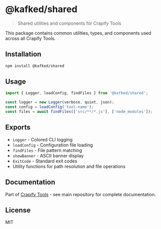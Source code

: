# @kafked/shared

> Shared utilities and components for Crapify Tools

This package contains common utilities, types, and components used across all Crapify Tools.

## Installation

```bash
npm install @kafked/shared
```

## Usage

```typescript
import { Logger, loadConfig, findFiles } from '@kafked/shared';

const logger = new Logger(verbose, quiet, json);
const config = loadConfig('tool-name');
const files = await findFiles(['src/**/*.js'], ['node_modules']);
```

## Exports

- `Logger` - Colored CLI logging
- `loadConfig` - Configuration file loading
- `findFiles` - File pattern matching
- `showBanner` - ASCII banner display
- `ExitCode` - Standard exit codes
- Utility functions for path resolution and file operations

## Documentation

Part of [Crapify Tools](https://github.com/kafk3d/crapify) - see main repository for complete documentation.

## License

MIT